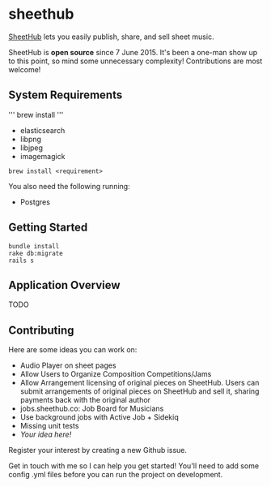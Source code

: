 sheethub
========
[SheetHub](http://sheethub.co) lets you easily publish, share, and sell sheet music.

SheetHub is **open source** since 7 June 2015. It's been a one-man show up to this point, so mind some unnecessary complexity! Contributions are most welcome! 

## System Requirements
'''
brew install <requirement>
'''

- elasticsearch
- libpng
- libjpeg
- imagemagick

```
brew install <requirement>
```

You also need the following running:
- Postgres

## Getting Started

```
bundle install
rake db:migrate
rails s
```

## Application Overview
TODO


## Contributing

Here are some ideas you can work on:
- Audio Player on sheet pages
- Allow Users to Organize Composition Competitions/Jams
- Allow Arrangement licensing of original pieces on SheetHub. Users can submit arrangements of original pieces on SheetHub and sell it, sharing payments back with the original author
- jobs.sheethub.co: Job Board for Musicians
- Use background jobs with Active Job + Sidekiq
- Missing unit tests
- *Your idea here!*

Register your interest by creating a new Github issue.

Get in touch with me so I can help you get started!
You'll need to add some config .yml files before you can run the project on development. 
